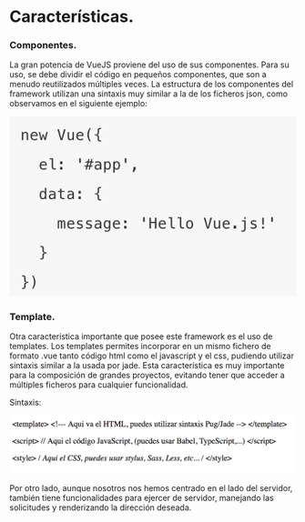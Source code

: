 # Características.

### Componentes.

La gran potencia de VueJS proviene del uso de sus componentes. Para su uso, se debe dividir el código en pequeños componentes, que son a menudo reutilizados múltiples veces. La estructura de los componentes del framework utilizan una sintaxis muy similar a la de los ficheros json, como observamos en el siguiente ejemplo:

![Componente](Componente.png)



### Template.
Otra característica importante que posee este framework es el uso de templates. Los templates permites incorporar en un mismo fichero de formato .vue tanto código html como el javascript y el css, pudiendo utilizar sintaxis similar a la usada por jade. Esta característica es muy importante para la composición de grandes proyectos, evitando tener que acceder a múltiples ficheros para cualquier funcionalidad.

  Sintaxis:

![Template](Template.png)

Por otro lado, aunque nosotros nos hemos centrado en el lado del servidor, también tiene funcionalidades para ejercer de servidor, manejando las solicitudes y renderizando la dirección deseada.
